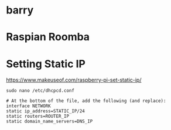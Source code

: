 # barry

# Raspian Roomba

# Setting Static IP
https://www.makeuseof.com/raspberry-pi-set-static-ip/
```
sudo nano /etc/dhcpcd.conf

# At the bottom of the file, add the following (and replace):
interface NETWORK 
static ip_address=STATIC_IP/24
static routers=ROUTER_IP 
static domain_name_servers=DNS_IP
```
